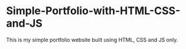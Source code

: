 # Simple-Portfolio-with-HTML-CSS-and-JS
This is my simple portfolio website built using  HTML, CSS and JS only.
